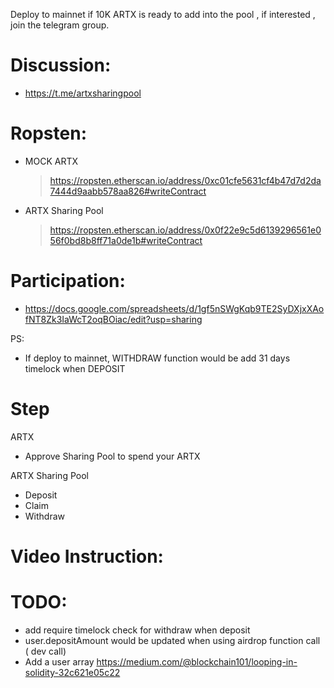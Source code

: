 Deploy to mainnet if 10K ARTX is ready to add into the pool , if interested , join the telegram group.

# Discussion:
- https://t.me/artxsharingpool

# Ropsten:
- MOCK ARTX
  > https://ropsten.etherscan.io/address/0xc01cfe5631cf4b47d7d2da7444d9aabb578aa826#writeContract
- ARTX Sharing Pool
  > https://ropsten.etherscan.io/address/0x0f22e9c5d6139296561e056f0bd8b8ff71a0de1b#writeContract
 

# Participation:
- https://docs.google.com/spreadsheets/d/1gf5nSWgKqb9TE2SyDXjxXAofNT8Zk3IaWcT2oqBOiac/edit?usp=sharing

PS:
- If deploy to mainnet, WITHDRAW function would be add 31 days timelock when DEPOSIT


# Step
  ARTX
  - Approve Sharing Pool to spend your ARTX
    
  ARTX Sharing Pool
  - Deposit
  - Claim 
  - Withdraw


# Video Instruction:



# TODO:
  - add require timelock check for withdraw when deposit
  - user.depositAmount would be updated when using airdrop function call ( dev call)
  - Add a user array https://medium.com/@blockchain101/looping-in-solidity-32c621e05c22

